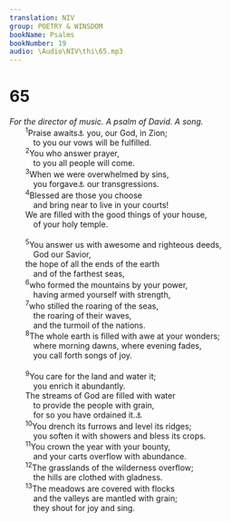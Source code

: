 ```yaml
---
translation: NIV
group: POETRY & WINSDOM
bookName: Psalms 
bookNumber: 19
audio: \Audio\NIV\thi\65.mp3
---
```


<div class="title"><h1>65</h1><i>For the director of music. A psalm of David. A song.</i></div>
<span class="verse thi_65_1">  <sup>1</sup>Praise awaits<a data-toggle="tooltip" data-placement="bottom" title="Or befits ; the meaning of the Hebrew for this word is uncertain.">⚓</a> you, our God, in Zion; <br/>   to you our vows will be fulfilled. <br/></span>
<span class="verse thi_65_2">  <sup>2</sup>You who answer prayer, <br/>   to you all people will come. <br/></span>
<span class="verse thi_65_3">  <sup>3</sup>When we were overwhelmed by sins, <br/>   you forgave<a data-toggle="tooltip" data-placement="bottom" title="Or made atonement for">⚓</a> our transgressions. <br/></span>
<span class="verse thi_65_4">  <sup>4</sup>Blessed are those you choose <br/>   and bring near to live in your courts! <br/>  We are filled with the good things of your house, <br/>   of your holy temple. <br/><br/></span>
<span class="verse thi_65_5">  <sup>5</sup>You answer us with awesome and righteous deeds, <br/>   God our Savior, <br/>  the hope of all the ends of the earth <br/>   and of the farthest seas, <br/></span>
<span class="verse thi_65_6">  <sup>6</sup>who formed the mountains by your power, <br/>   having armed yourself with strength, <br/></span>
<span class="verse thi_65_7">  <sup>7</sup>who stilled the roaring of the seas, <br/>   the roaring of their waves, <br/>   and the turmoil of the nations. <br/></span>
<span class="verse thi_65_8">  <sup>8</sup>The whole earth is filled with awe at your wonders; <br/>   where morning dawns, where evening fades, <br/>   you call forth songs of joy. <br/><br/></span>
<span class="verse thi_65_9">  <sup>9</sup>You care for the land and water it; <br/>   you enrich it abundantly. <br/>  The streams of God are filled with water <br/>   to provide the people with grain, <br/>   for so you have ordained it.<a data-toggle="tooltip" data-placement="bottom" title="Or for that is how you prepare the land">⚓</a><br/></span>
<span class="verse thi_65_10">  <sup>10</sup>You drench its furrows and level its ridges; <br/>   you soften it with showers and bless its crops. <br/></span>
<span class="verse thi_65_11">  <sup>11</sup>You crown the year with your bounty, <br/>   and your carts overflow with abundance. <br/></span>
<span class="verse thi_65_12">  <sup>12</sup>The grasslands of the wilderness overflow; <br/>   the hills are clothed with gladness. <br/></span>
<span class="verse thi_65_13">  <sup>13</sup>The meadows are covered with flocks <br/>   and the valleys are mantled with grain; <br/>   they shout for joy and sing. <br/></span>

